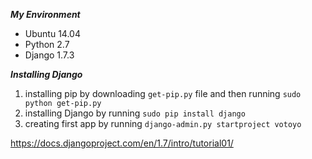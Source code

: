 ***My Environment***
- Ubuntu 14.04
- Python 2.7
- Django 1.7.3

***Installing Django***
1. installing pip
	by downloading `get-pip.py` file and then running `sudo python get-pip.py`
2. installing Django
	by running `sudo pip install django`
3. creating first app
	by running `django-admin.py startproject votoyo`

https://docs.djangoproject.com/en/1.7/intro/tutorial01/